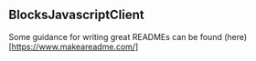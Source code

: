 ## BlocksJavascriptClient

Some guidance for writing great READMEs can be found (here)[https://www.makeareadme.com/]

